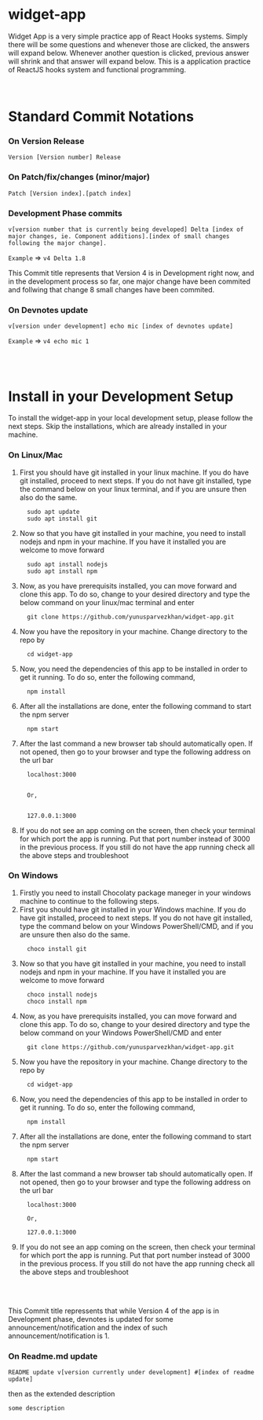 # widget-app
Widget App is a very simple practice app of React Hooks systems. Simply there will be some questions and whenever those are clicked, the answers will expand below. Whenever another question is clicked, previous answer will shrink and that answer will expand below. This is a application practice of ReactJS hooks system and functional programming.

<br>

# Standard Commit Notations
### On Version Release

`Version [Version number] Release`

### On Patch/fix/changes (minor/major)


`Patch [Version index].[patch index]`

### Development Phase commits


`v[version number that is currently being developed] Delta [index of major changes, ie. Component additions].[index of small changes following the major change].`

`Example`  => `v4 Delta 1.8`

 This Commit title represents that Version 4 is in Development right now, and in the development process so far, one major change have been commited and follwing that change 8 small changes have been commited.

### On Devnotes update

`v[version under development] echo mic [index of devnotes update]`

`Example` => `v4 echo mic 1`


<br><br>


# Install in your Development Setup
To install the widget-app in your local development setup, please follow the next steps. Skip the installations, which are already installed in your machine.

### On Linux/Mac
<ol>
  <li> 
      First you should have git installed in your linux machine. If you do have git installed, proceed to next steps. If you do not have git installed, type the command below on your linux terminal, and if you are unsure then also do the same.
      
      sudo apt update
      sudo apt install git
      
  </li>
  <li>
      Now so that you have git installed in your machine, you need to install nodejs and npm in your machine. If you have it installed you are welcome to move forward
      
      sudo apt install nodejs
      sudo apt install npm
  </li>
  <li>
      Now, as you have prerequisits installed, you can move forward and clone this app. To do so, change to your desired directory and type the below command on your linux/mac terminal and enter
      
      git clone https://github.com/yunusparvezkhan/widget-app.git
  </li>
  <li>
      Now you have the repository in your machine. Change directory to the repo by
      
      cd widget-app
  </li>
  <li>
      Now, you need the dependencies of this app to be installed in order to get it running. To do so, enter the following command,
      
      npm install
  </li>
  <li>
      After all the installations are done, enter the following command to start the npm server
      
      npm start
  </li>
  <li>
      After the last command a new browser tab should automatically open. If not opened, then go to your browser and type the following address on the url bar
      
      localhost:3000
      
      
      Or,
      
      
      127.0.0.1:3000
  </li>
  <li>
      If you do not see an app coming on the screen, then check your terminal for which port the app is running. Put that port number instead of 3000 in the previous process. If you still do not have the app running check all the above steps and troubleshoot
  </li>
</ol>



### On Windows
<ol>
  <li>
      Firstly you need to install Chocolaty package maneger in your windows machine to continue to the following steps.
  </li>
  <li> 
      First you should have git installed in your Windows machine. If you do have git installed, proceed to next steps. If you do not have git installed, type the command below on your Windows PowerShell/CMD, and if you are unsure then also do the same.
      
      choco install git
      
  </li>
  <li>
      Now so that you have git installed in your machine, you need to install nodejs and npm in your machine. If you have it installed you are welcome to move forward
      
      choco install nodejs
      choco install npm
  </li>
  <li>
      Now, as you have prerequisits installed, you can move forward and clone this app. To do so, change to your desired directory and type the below command on your Windows PowerShell/CMD and enter
      
      git clone https://github.com/yunusparvezkhan/widget-app.git
  </li>
  <li>
      Now you have the repository in your machine. Change directory to the repo by
      
      cd widget-app
  </li>
  <li>
      Now, you need the dependencies of this app to be installed in order to get it running. To do so, enter the following command,
      
      npm install
  </li>
  <li>
      After all the installations are done, enter the following command to start the npm server
      
      npm start
  </li>
  <li>
      After the last command a new browser tab should automatically open. If not opened, then go to your browser and type the following address on the url bar
      
      localhost:3000
      
      Or,
      
      127.0.0.1:3000
  </li>
  <li>
      If you do not see an app coming on the screen, then check your terminal for which port the app is running. Put that port number instead of 3000 in the previous process. If you still do not have the app running check all the above steps and troubleshoot
  </li>
</ol>


<br><br>


This Commit title repressents that while Version 4 of the app is in Development phase, devnotes is updated for some announcement/notification and the index of such announcement/notification is 1.

### On Readme.md update

`README update v[version currently under development] #[index of readme update] `

then as the extended description 

`some description`
